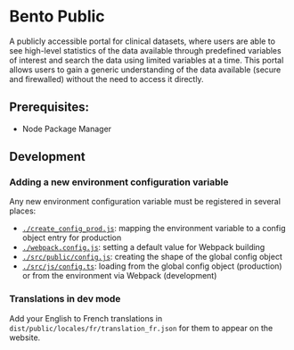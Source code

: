 # Bento Public

A publicly accessible portal for clinical datasets, where users are able to see high-level statistics of the data 
available through predefined variables of interest and search the data using limited variables at a time. This portal 
allows users to gain a generic understanding of the data available (secure and firewalled) without the need to access 
it directly.

## Prerequisites:
- Node Package Manager

## Development

### Adding a new environment configuration variable

Any new environment configuration variable must be registered in several places:

* [`./create_config_prod.js`](./create_config_prod.js): mapping the environment variable to a config object entry for 
  production
* [`./webpack.config.js`](./webpack.config.js): setting a default value for Webpack building
* [`./src/public/config.js`](./src/public/config.js): creating the shape of the global config object
* [`./src/js/config.ts`](./src/js/config.ts): loading from the global config object (production) or from the environment 
  via Webpack (development)

### Translations in dev mode
Add your English to French translations in `dist/public/locales/fr/translation_fr.json` for them to appear on the
website.
